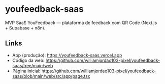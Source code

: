 # youfeedback-saas
MVP SaaS YouFeedback — plataforma de feedback com QR Code (Next.js + Supabase + n8n).
## Links

- App (produção): https://youfeedback-saas.vercel.app
- Código da web: https://github.com/williamjordao103-pixel/youfeedback-saas/tree/main/web
- Página inicial: https://github.com/williamjordao103-pixel/youfeedback-saas/blob/main/web/src/app/page.tsx
